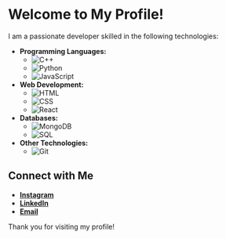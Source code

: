 # Welcome to My Profile!

<!-- Replace with your image URL -->

I am a passionate developer skilled in the following technologies:
- **Programming Languages:** 
  - ![C++](https://img.icons8.com/color/48/000000/c-plus-plus-logo.png)
  - ![Python](https://img.icons8.com/color/48/000000/python.png)
  - ![JavaScript](https://img.icons8.com/color/48/000000/javascript.png)
- **Web Development:** 
  - ![HTML](https://img.icons8.com/color/48/000000/html-5.png)
  - ![CSS](https://img.icons8.com/color/48/000000/css3.png)
  - ![React](https://img.icons8.com/color/48/000000/react-native.png)
- **Databases:** 
  - ![MongoDB](https://img.icons8.com/color/48/000000/mongodb.png)
  - ![SQL](https://img.icons8.com/color/48/000000/sql.png)
- **Other Technologies:** 
  - ![Git](https://img.icons8.com/color/48/000000/git.png)

## Connect with Me
- **[Instagram](https://www.instagram.com/bug9209r)**
- **[LinkedIn](https://www.linkedin.com/in/ritika-majumdar7/)**
- **[Email](mailto:ritikamajumdar2608@gmail.com)**





Thank you for visiting my profile!
